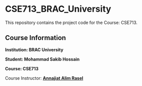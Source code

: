 # CSE713_BRAC_University
This repository contains the project code for the Course: CSE713.

## Course Information

**Institution: BRAC University**

**Student: Mohammad Sakib Hossain**

**Course: CSE713**

Course Instructor: [**Annajiat Alim Rasel**](https://github.com/annajiat?tab=overview&from=2024-01-01&to=2024-01-24)
